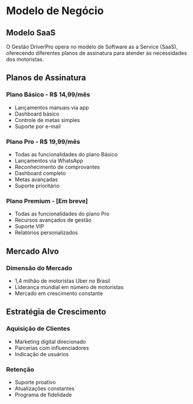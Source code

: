 # Modelo de Negócio

## Modelo SaaS

O Gestão DriverPro opera no modelo de Software as a Service (SaaS), oferecendo diferentes planos de assinatura para atender às necessidades dos motoristas.

## Planos de Assinatura

### Plano Básico - R$ 14,99/mês
- Lançamentos manuais via app
- Dashboard básico
- Controle de metas simples
- Suporte por e-mail

### Plano Pro - R$ 19,99/mês
- Todas as funcionalidades do plano Básico
- Lançamentos via WhatsApp
- Reconhecimento de comprovantes
- Dashboard completo
- Metas avançadas
- Suporte prioritário

### Plano Premium - [Em breve]
- Todas as funcionalidades do plano Pro
- Recursos avançados de gestão
- Suporte VIP
- Relatórios personalizados

## Mercado Alvo

### Dimensão do Mercado
- 1,4 milhão de motoristas Uber no Brasil
- Liderança mundial em número de motoristas
- Mercado em crescimento constante

## Estratégia de Crescimento

### Aquisição de Clientes
- Marketing digital direcionado
- Parcerias com influenciadores
- Indicação de usuários

### Retenção
- Suporte proativo
- Atualizações constantes
- Programa de fidelidade